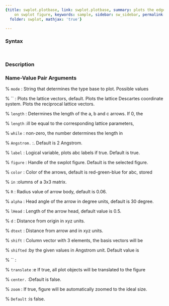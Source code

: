 ```yaml
---
{title: swplot.plotbase, link: swplot.plotbase, summary: plots the edges of unit cells
    on swplot figure, keywords: sample, sidebar: sw_sidebar, permalink: swplot_plotbase.html,
  folder: swplot, mathjax: 'true'}

---
```


### Syntax

` `

### Description

 

### Name-Value Pair Arguments

% `mode`
:  String that determines the type base to plot. Possible values

% ``
:
     Plots the lattice vectors, default.
     Plots the lattice Descartes coordinate system.
     Plots the reciprocal lattice vectors.

% `length`
:  Determines the length of the a, b and c arrows. If 0, the

% `length`
:ill be equal to the corresponding lattice parameters,

% `while`
: non-zero, the number determines the length in

% `Angstrom.`
:. Default is 2 Angstrom.

% `label`
:  Logical variable, plots abc labels if true. Default is true.

% `figure`
:  Handle of the swplot figure. Default is the selected figure.

% `color`
:  Color of the arrows, default is red-green-blue for abc, stored

% `in`
:olumns of a 3x3 matrix.

% `R`
:  Radius value of arrow body, default is 0.06.

% `alpha`
:  Head angle of the arrow in degree units, default is 30 degree.

% `lHead`
:  Length of the arrow head, default value is 0.5.

% `d`
:  Distance from origin in xyz units.

% `dtext`
:  Distance from arrow and in xyz units.

% `shift`
:  Column vector with 3 elements, the basis vectors will be

% `shifted`
:by the given values in Angstrom unit. Default value is

% ``
:

% `translate`
:e If true, all plot objects will be translated to the figure

% `center.`
:Default is false.

% `zoom`
:  If true, figure will be automatically zoomed to the ideal size.

% `Default`
:is false.

